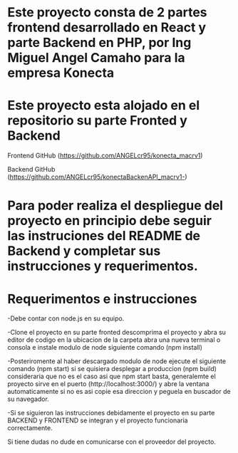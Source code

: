 # Este proyecto consta de 2 partes frontend desarrollado en React y parte Backend en PHP, por Ing Miguel Angel Camaho para la empresa Konecta

# Este proyecto esta alojado en el repositorio su parte Fronted y Backend

Frontend GitHub (https://github.com/ANGELcr95/konecta_macrv1) 

Backend GitHub (https://github.com/ANGELcr95/konectaBackenAPI_macrv1-)

# Para poder realiza el despliegue del proyecto en principio debe seguir las instruciones del README de Backend y completar sus instrucciones y requerimentos.

# Requerimentos e instrucciones

-Debe contar con node.js en su equipo.

-Clone el proyecto en su parte fronted descomprima el proyecto y abra su editor de codigo en la ubicacion de la carpeta
abra una nueva terminal o consola e instale modulo de node siguiente comando (npm install)

-Posteriromente al haber descargado modulo de node ejecute el siguiente comando (npm start) si se quisiera desplegar a produccion (npm build) consideraria que no es el caso asi que npm start basta, generalemte el proyecto sirve en el puerto (http://localhost:3000/) y abre la ventana automaticamente si no es asi copie esa direccion y peguela en buscador de su navegador.

-Si se siguieron las instrucciones debidamente el proyecto en su parte BACKEND y FRONTEND se integran y el proyecto funcionaria correctamente.

Si tiene dudas no dude en comunicarse con el proveedor del proyecto.

    


